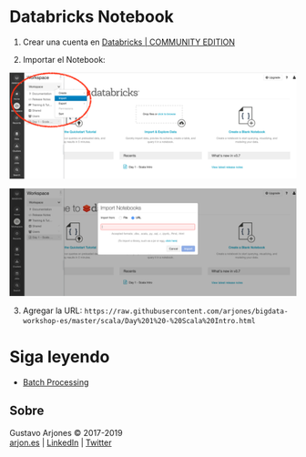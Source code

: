 # Databricks Notebook

1. Crear una cuenta en [Databricks | COMMUNITY EDITION](https://databricks.com/try-databricks)

2. Importar el Notebook:

![](databricks-import-notebook-1.png)

![](databricks-import-notebook-2.png)

3. Agregar la URL: `https://raw.githubusercontent.com/arjones/bigdata-workshop-es/master/scala/Day%201%20-%20Scala%20Intro.html`

# Siga leyendo
* [Batch Processing](README-batch.md)

## Sobre
Gustavo Arjones &copy; 2017-2019  
[arjon.es](https://arjon.es) | [LinkedIn](http://linkedin.com/in/arjones/) | [Twitter](https://twitter.com/arjones)
